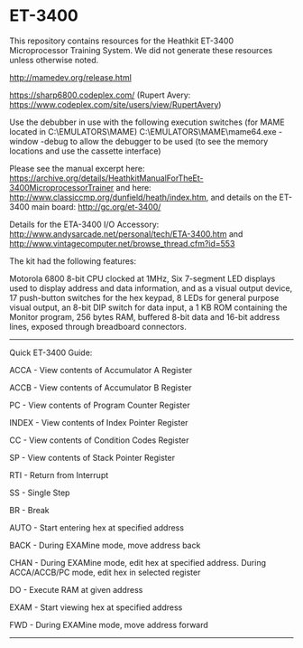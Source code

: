 # ET-3400

This repository contains resources for the Heathkit ET-3400 Microprocessor Training System.  We did not generate these resources unless otherwise noted.  

http://mamedev.org/release.html

https://sharp6800.codeplex.com/ (Rupert Avery: https://www.codeplex.com/site/users/view/RupertAvery)

Use the debubber in use with the following execution switches (for MAME located in C:\EMULATORS\MAME\) C:\EMULATORS\MAME\mame64.exe -window -debug to allow the debugger to be used (to see the memory locations and use the cassette interface)

Please see the manual excerpt here:  https://archive.org/details/HeathkitManualForTheEt-3400MicroprocessorTrainer and here: http://www.classiccmp.org/dunfield/heath/index.htm, and details on the ET-3400 main board: http://gc.org/et-3400/

Details for the ETA-3400 I/O Accessory: http://www.andysarcade.net/personal/tech/ETA-3400.htm and http://www.vintagecomputer.net/browse_thread.cfm?id=553


The kit had the following features:

Motorola 6800 8-bit CPU clocked at 1MHz, Six 7-segment LED displays used to display address and data information, and as a visual output device, 17 push-button switches for the hex keypad, 8 LEDs for general purpose visual output, an 8-bit DIP switch for data input, a 1 KB ROM containing the Monitor program, 256 bytes RAM, buffered 8-bit data and 16-bit address lines, exposed through breadboard connectors.



***************************************************

Quick ET-3400 Guide:

ACCA - View contents of Accumulator A Register

ACCB - View contents of Accumulator B Register

PC - View contents of Program Counter Register

INDEX - View contents of Index Pointer Register

CC - View contents of Condition Codes Register

SP - View contents of Stack Pointer Register

RTI - Return from Interrupt

SS - Single Step

BR - Break

AUTO - Start entering hex at specified address

BACK - During EXAMine mode, move address back

CHAN - During EXAMine mode, edit hex at specified address. During ACCA/ACCB/PC mode, edit hex in selected register

DO - Execute RAM at given address

EXAM - Start viewing hex at specified address

FWD - During EXAMine mode, move address forward

***************************************************

